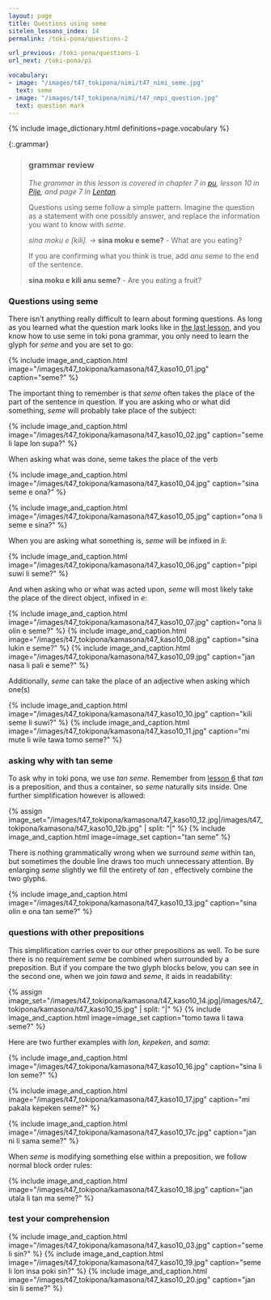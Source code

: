 ```yaml
---
layout: page
title: Questions using seme
sitelen_lessons_index: 14
permalink: /toki-pona/questions-2

url_previous: /toki-pona/questions-1
url_next: /toki-pona/pi

vocabulary:
- image: "/images/t47_tokipona/nimi/t47_nimi_seme.jpg"
  text: seme
- image: "/images/t47_tokipona/nimi/t47_nmpi_question.jpg"
  text: question mark
---
```


{% include image_dictionary.html definitions=page.vocabulary %}

{:.grammar}
>### grammar review
>
>_The grammar in this lesson is covered in chapter 7 in [pu](https://www.amazon.com/dp/B012M1RLXS), lesson 10 in [Pije](http://tokipona.net/tp/janpije/okamasona.php), and page 7 in [Lentan](https://rnd.neocities.org/tokipona/)._
>
>Questions using seme follow a simple pattern. Imagine the question as a statement with one possibly answer, and replace the information you want to know with _seme_.
>
> _sina moku e [kili]._ -> __sina moku e seme?__ - What are you eating?
>
> If you are confirming what you think is true, add _anu seme_ to the end of the sentence.
>
> __sina moku e kili anu seme?__ - Are you eating a fruit?

### Questions using seme

There isn't anything really difficult to learn about forming questions. As long as you learned what the question mark looks like in [the last lesson](/toki-pona/questions-1), and you know how to use seme in toki pona grammar, you only need to learn the glyph for _seme_ and you are set to go:

{% include image_and_caption.html image="/images/t47_tokipona/kamasona/t47_kaso10_01.jpg" caption="seme?" %}

The important thing to remember is that _seme_ often takes the place of the part of the sentence in question. If you are asking who or what did something, _seme_ will probably take place of the subject:

{% include image_and_caption.html image="/images/t47_tokipona/kamasona/t47_kaso10_02.jpg" caption="seme li lape lon supa?" %}

When asking what was done, seme takes the place of the verb

{% include image_and_caption.html image="/images/t47_tokipona/kamasona/t47_kaso10_04.jpg" caption="sina seme e ona?" %}

{% include image_and_caption.html image="/images/t47_tokipona/kamasona/t47_kaso10_05.jpg" caption="ona li seme e sina?" %}

When you are asking what something is, _seme_ will be infixed in _li_:

{% include image_and_caption.html image="/images/t47_tokipona/kamasona/t47_kaso10_06.jpg" caption="pipi suwi li seme?" %}

And when asking who or what was acted upon, _seme_ will most likely take the place of the direct object, infixed in _e_:

{% include image_and_caption.html image="/images/t47_tokipona/kamasona/t47_kaso10_07.jpg" caption="ona li olin e seme?" %}
{% include image_and_caption.html image="/images/t47_tokipona/kamasona/t47_kaso10_08.jpg" caption="sina lukin e seme?" %}
{% include image_and_caption.html image="/images/t47_tokipona/kamasona/t47_kaso10_09.jpg" caption="jan nasa li pali e seme?" %}

Additionally, _seme_ can take the place of an adjective when asking which one(s)


{% include image_and_caption.html image="/images/t47_tokipona/kamasona/t47_kaso10_10.jpg" caption="kili seme li suwi?" %}
{% include image_and_caption.html image="/images/t47_tokipona/kamasona/t47_kaso10_11.jpg" caption="mi mute li wile tawa tomo seme?" %}

### asking why with tan seme

To ask why in toki pona, we use _tan seme_.  Remember from [lesson 6](/toki-pona/lesson-6/) that _tan_ is a preposition, and thus a container, so _seme_ naturally sits inside. One further simplification however is allowed:

{% assign image_set="/images/t47_tokipona/kamasona/t47_kaso10_12.jpg|/images/t47_tokipona/kamasona/t47_kaso10_12b.jpg" | split: "|" %}
{% include image_and_caption.html image=image_set caption="tan seme" %}

There is nothing grammatically wrong when we surround _seme_ within tan, but sometimes the double line draws too much unnecessary attention. By enlarging _seme_ slightly we fill the entirety of _tan_ , effectively combine the two glyphs.

{% include image_and_caption.html image="/images/t47_tokipona/kamasona/t47_kaso10_13.jpg" caption="sina olin e ona tan seme?" %}

### questions with other prepositions

This simplification carries over to our other prepositions as well. To be sure there is no requirement _seme_ be combined when surrounded by a preposition.  But if you compare the two glyph blocks below, you can see in the second one, when we join _tawa_ and _seme_, it aids in readability:

{% assign image_set="/images/t47_tokipona/kamasona/t47_kaso10_14.jpg|/images/t47_tokipona/kamasona/t47_kaso10_15.jpg" | split: "|" %}
{% include image_and_caption.html image=image_set caption="tomo tawa li tawa seme?" %}

Here are two further examples with _lon_, _kepeken_, and _sama_:

{% include image_and_caption.html image="/images/t47_tokipona/kamasona/t47_kaso10_16.jpg" caption="sina li lon seme?" %}

{% include image_and_caption.html image="/images/t47_tokipona/kamasona/t47_kaso10_17.jpg" caption="mi pakala kepeken seme?" %}

{% include image_and_caption.html image="/images/t47_tokipona/kamasona/t47_kaso10_17c.jpg" caption="jan ni li sama seme?" %}

When _seme_ is modifying something else within a preposition, we follow normal block order rules:

{% include image_and_caption.html image="/images/t47_tokipona/kamasona/t47_kaso10_18.jpg" caption="jan utala li tan ma seme?" %}

### test your comprehension


{% include image_and_caption.html image="/images/t47_tokipona/kamasona/t47_kaso10_03.jpg" caption="seme li sin?" %}
{% include image_and_caption.html image="/images/t47_tokipona/kamasona/t47_kaso10_19.jpg" caption="seme li lon insa poki sin?" %}
{% include image_and_caption.html image="/images/t47_tokipona/kamasona/t47_kaso10_20.jpg" caption="jan sin li seme?" %}

